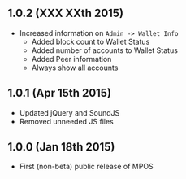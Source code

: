 1.0.2 (XXX XXth 2015)
---------------------

* Increased information on `Admin -> Wallet Info`
  * Added block count to Wallet Status
  * Added number of accounts to Wallet Status
  * Added Peer information
  * Always show all accounts

1.0.1 (Apr 15th 2015)
---------------------

* Updated jQuery and SoundJS
* Removed unneeded JS files

1.0.0 (Jan 18th 2015)
---------------------

* First (non-beta) public release of MPOS
